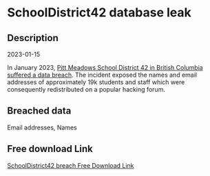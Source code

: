 # SchoolDistrict42 database leak

## Description

2023-01-15

In January 2023, <a href="https://www.mapleridgenews.com/news/maple-ridge-pitt-meadows-school-district-suffers-massive-data-breach/" target="_blank" rel="noopener">Pitt Meadows School District 42 in British Columbia suffered a data breach</a>. The incident exposed the names and email addresses of approximately 19k students and staff which were consequently redistributed on a popular hacking forum.

## Breached data

Email addresses, Names

## Free download Link

[SchoolDistrict42 breach Free Download Link](https://link-to.net/1229997/651.448498843234/dynamic/?r=aHR0cHM6Ly93d3cubWVkaWFmaXJlLmNvbS92aWV3L1c2SVdreTVjU0JYMXVDOC9zZDQyLmNhL2ZpbGU=)